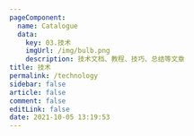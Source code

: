 ```yaml
---
pageComponent: 
  name: Catalogue
  data: 
    key: 03.技术
    imgUrl: /img/bulb.png
    description: 技术文档、教程、技巧、总结等文章
title: 技术
permalink: /technology
sidebar: false
article: false
comment: false
editLink: false
date: 2021-10-05 13:19:53
---
```

